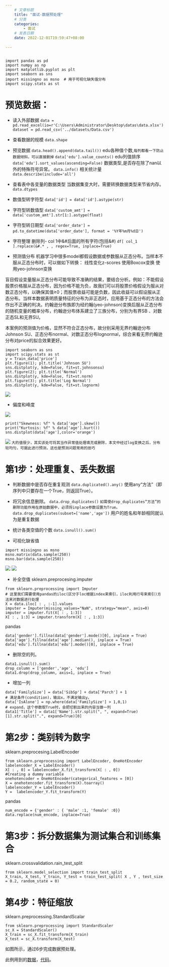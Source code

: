 ```yaml
---
    # 文章标题
    title: "面试-数据预处理"
    # 分类
    categories: 
        - 面试
    # 发表日期
    date: 2022-12-01T19:59:47+08:00
    
--- 
```


```

import pandas as pd
import numpy as np
import matplotlib.pyplot as plt
import seaborn as sns
import missingno as msno  # 用于可视化缺失值分布
import scipy.stats as st
```
# 预览数据：
- 读入外部数据
```data = pd.read_excel(io=r'C:\Users\Administrator\Desktop\datas\data.xlsx')```
```dataset = pd.read_csv('../datasets/Data.csv')```
- 查看数据的规模
```data.shape```
- 预览数据
```data.head().append(data.tail())```
edu各种值个数,`每列都看一下防止数据倾斜，可以直接删掉`
```data['edu'].value_counts()```
edu列值排序
```data['edu'].sort_values(ascending=False)```
数据类型,是否存在除了nan以外的特殊符号异常。
```data.info()```
相关统计量
```data.describe(include='all')```
- 查看表中各变量的数据类型
当数据集变大时，需要转换数据类型来节省内存。
```data.dtypes```
- 数值型转字符型
```data['id'] = data['id'].astype(str)```
- 字符型转数值型
```data['custom_amt'] = data['custom_amt'].str[1:].astype(float)```
- 字符型转日期型
```data['order_date'] = pd.to_datetime(data['order_date'], format = '%Y年%m月%d日')```
-  字符整理
删除列- col 1中&#后面的所有字符(包括&#)
```df[ col_1 ].replace(&#.* , , regex=True, inplace=True)```

- 预测值分布
机器学习中很多model都假设数据或参数服从正态分布。当样本不服从正态分布时，可以做如下转换：
线性变化z-scores
使用Boxcox变换
使用yeo-johnson变换

盲目假设变量服从正态分布可能导致不准确的结果，要结合分析。例如：不能假设股票价格服从正态分布，因为价格不能为负，故我们可以将股票价格假设为服从对数正态分布，以确保其值≥0；而股票收益可能是负数，因此收益可以假设服从正态分布。当样本数据表明质量特征的分布为非正态时，应用基于正态分布的方法会作出不正确的判决。约翰逊分布族即为经约翰(yeo-johnson)变换后服从正态分布的随机变量的概率分布，约翰逊分布体系建立了三族分布，分别为有界SB 、对数正态SL和无界SU。

本案例的预测值为价格，显然不符合正态分布，故分别采用无界约翰逊分布Johnson SU、正态分布normal、对数正态分布lognormal，综合来看无界约翰逊分布对price的拟合效果更好。
```
import seaborn as sns
import scipy.stats as st
y = Train_data['price']
plt.figure(1); plt.title('Johnson SU')
sns.distplot(y, kde=False, fit=st.johnsonsu)
plt.figure(2); plt.title('Normal')
sns.distplot(y, kde=False, fit=st.norm)
plt.figure(3); plt.title('Log Normal')
sns.distplot(y, kde=False, fit=st.lognorm)
```
![](https://upload-images.jianshu.io/upload_images/18339009-f8cd7b2d7cd02d4d.png?imageMogr2/auto-orient/strip%7CimageView2/2/w/1240)

- 偏度和峰度

![](https://upload-images.jianshu.io/upload_images/18339009-c9aad32eedb6adf7.png?imageMogr2/auto-orient/strip%7CimageView2/2/w/1240)
```
print("Skewness: %f" % data['age'].skew())
print("Kurtosis: %f" % data['age'].kurt())
sns.distplot(data['age'],color='orange')
```
![](https://upload-images.jianshu.io/upload_images/18339009-dc6715ec1db23026.png?imageMogr2/auto-orient/strip%7CimageView2/2/w/1240)
`大的值很少，其实该处可将其当作异常值处理填充或删除，本文中经过log变换之后，分布较均匀，可据此进行预测，这也是预测问题常用的技巧`




# 第1步：处理重复、丢失数据

- 判断数据中是否存在重复观测
```data.duplicated().any()```
使用any“方法”（即序列中只要存在一个True，则返回True）。
- 将冗余信息删除。
```data.drop_duplicates()```
`如需使drop_duplicates“方法”的删除功能作用在原始数据中，必须将inplace参数设置为True。`
```data.drop_duplicates(subset=['name','age'])```
用户的姓名和年龄相同就认为是重复数据

 - 统计各类空值的个数
```data.isnull().sum()```
- 可视化缺省值
```
import missingno as msno  
msno.matrix(data.sample(250))
msno.bar(data.sample(250))
```
![](https://upload-images.jianshu.io/upload_images/18339009-72cfbfcd77a30e39.png?imageMogr2/auto-orient/strip%7CimageView2/2/w/1240)
![](https://upload-images.jianshu.io/upload_images/18339009-89da4536c78bb98f.png?imageMogr2/auto-orient/strip%7CimageView2/2/w/1240)

- 补全空值
sklearn.preprocesing.imputer
```
from sklearn.preprocessing import Imputer
# 这里我们需要使用pandas的iloc(区分于loc根据index来索引，iloc利用行号来索引)方法来对数据进行处理
X = data.iloc[ : , :-1].values
imputer = Imputer(missing_values="NaN", strategy="mean", axis=0)
imputer = imputer.fit(X[ : , 1:3])
X[ : , 1:3] = imputer.transform(X[ : , 1:3])
```
pandas
```
data['gender'].fillna(data['gender'].mode()[0], inplace = True)
data['age'].fillna(data['age'].median(), inplace = True)
data['edu'].fillna(data['edu'].mode()[0], inplace = True)
```
- 删除空的列。
```
data1.isnull().sum()
drop_column = ['gender','age', 'edu']
data1.drop(drop_column, axis=1, inplace = True)
```

- 增加一列 
```
data['FamilySize'] = data['SibSp'] + data['Parch'] + 1
# 满足条件(condition)，输出x，不满足输出y。
data['IsAlone'] = np.where(data['FamilySize'] > 1,0,1)
# expand，这个参数取True时，会把切割出来的内容当做一列
data1['Title'] = data1['Name'].str.split(", ", expand=True)[1].str.split(".", expand=True)[0]
```


# 第2步：类别转为数字
sklearn.preprocesing.LabelEncoder
```
from sklearn.preprocessing import LabelEncoder, OneHotEncoder
labelencoder_X = LabelEncoder()
X[ : , 0] = labelencoder_X.fit_transform(X[ : , 0])
#Creating a dummy variable
onehotencoder = OneHotEncoder(categorical_features = [0])
X = onehotencoder.fit_transform(X).toarray()
labelencoder_Y = LabelEncoder()
Y =  labelencoder_Y.fit_transform(Y)
```
pandas
```
num_encode = {'gender' : { 'male' :1, 'female' :0}}  
data.replace(num_encode, inplace=True) 
```



# 第3步：拆分数据集为测试集合和训练集合
sklearn.crossvalidation.rain_test_split
```
from sklearn.model_selection import train_test_split
X_train, X_test, Y_train, Y_test = train_test_split( X , Y , test_size = 0.2, random_state = 0)
```
# 第4步：特征缩放

sklearn.preprocessing.StandardScalar
```
from sklearn.preprocessing import StandardScaler
sc_X = StandardScaler()
X_train = sc_X.fit_transform(X_train)
X_test = sc_X.transform(X_test)
```


如图所示，通过6步完成数据预处理。

此例用到的[数据](https://github.com/Avik-Jain/100-Days-Of-ML-Code/blob/master/datasets/Data.csv)，[代码](https://github.com/MLEveryday/100-Days-Of-ML-Code/blob/master/Code/Day%201_Data_Preprocessing.py)。


